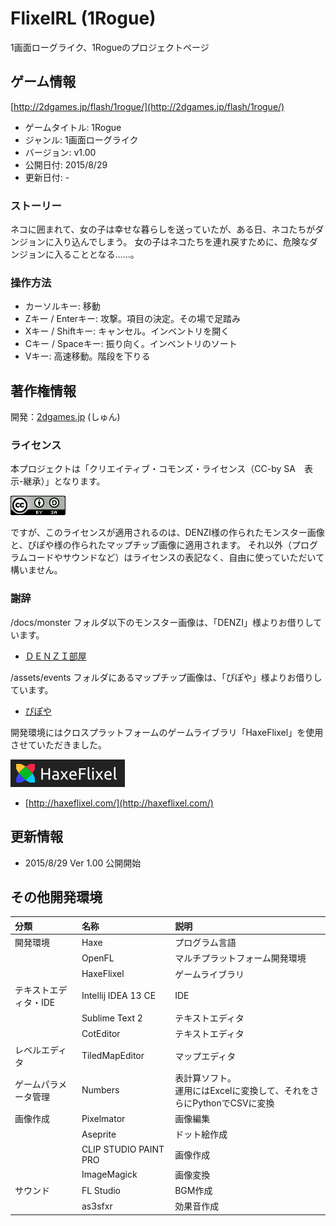 # FlixelRL (1Rogue)
1画面ローグライク、1Rogueのプロジェクトページ

## ゲーム情報

[http://2dgames.jp/flash/1rogue/](http://2dgames.jp/flash/1rogue/)

* ゲームタイトル: 1Rogue
* ジャンル: 1画面ローグライク
* バージョン: v1.00
* 公開日付: 2015/8/29
* 更新日付: -

### ストーリー
ネコに囲まれて、女の子は幸せな暮らしを送っていたが、ある日、ネコたちがダンジョンに入り込んでしまう。
女の子はネコたちを連れ戻すために、危険なダンジョンに入ることとなる……。

### 操作方法
* カーソルキー: 移動
* Zキー / Enterキー: 攻撃。項目の決定。その場で足踏み
* Xキー / Shiftキー: キャンセル。インベントリを開く
* Cキー / Spaceキー: 振り向く。インベントリのソート
* Vキー: 高速移動。階段を下りる

## 著作権情報
開発：[2dgames.jp](http://2dgames.jp) (しゅん)

### ライセンス
本プロジェクトは「クリエイティブ・コモンズ・ライセンス（CC-by SA　表示-継承）」となります。

![CC-by SA 表示-継承](/docs/license/88x31.png)

ですが、このライセンスが適用されるのは、DENZI様の作られたモンスター画像と、ぴぽや様の作られたマップチップ画像に適用されます。
それ以外（プログラムコードやサウンドなど）はライセンスの表記なく、自由に使っていただいて構いません。

### 謝辞
/docs/monster フォルダ以下のモンスター画像は、「DENZI」様よりお借りしています。

* [ＤＥＮＺＩ部屋](http://www3.wind.ne.jp/DENZI/diary/)

/assets/events フォルダにあるマップチップ画像は、「ぴぽや」様よりお借りしています。

* [ぴぽや](http://piposozai.blog76.fc2.com/)

開発環境にはクロスプラットフォームのゲームライブラリ「HaxeFlixel」を使用させていただきました。

![HaxeFlixel](/docs/license/haxeflixel.png)

* [http://haxeflixel.com/](http://haxeflixel.com/)

## 更新情報
* 2015/8/29 Ver 1.00 公開開始

## その他開発環境
|分類|名称|説明|
|:---|:---|:---|
|開発環境|Haxe|プログラム言語|
|       |OpenFL|マルチプラットフォーム開発環境|
|       |HaxeFlixel|ゲームライブラリ|
|テキストエディタ・IDE|Intellij IDEA 13 CE|IDE|
|                  |Sublime Text 2|テキストエディタ|
|                  |CotEditor|テキストエディタ|
|レベルエディタ|TiledMapEditor|マップエディタ|
|ゲームパラメータ管理|Numbers|表計算ソフト。<br>運用にはExcelに変換して、それをさらにPythonでCSVに変換|
|画像作成|Pixelmator|画像編集|
|       |Aseprite  |ドット絵作成|
|       |CLIP STUDIO PAINT PRO|画像作成|
|       |ImageMagick|画像変換|
|サウンド|FL Studio|BGM作成|
|       |as3sfxr  |効果音作成|
